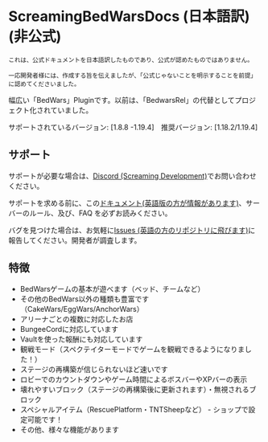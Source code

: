 # ScreamingBedWarsDocs (日本語訳) (非公式)

    これは、公式ドキュメントを日本語訳したものであり、公式が認めたものではありません。

    一応開発者様には、作成する旨を伝えましたが、「公式じゃないことを明示することを前提」に認めてくださいました。

幅広い「BedWars」Pluginです。以前は、「BedwarsRel」の代替としてプロジェクト化されていました。

サポートされているバージョン: \[1.8.8 -1.19.4\]　推奨バージョン: \[1.18.2/1.19.4\]

## サポート

サポートが必要な場合は、[Discord (Screaming Development)](https://screamingsandals.org/discord)でお問い合わせください。

サポートを求める前に、この[ドキュメント(英語版の方が情報があります)](https://docs.screamingsandals.org/BedWars/0.2.28/)、サーバーのルール、及び、FAQ を必ずお読みください。

バグを見つけた場合は、お気軽に[Issues (英語の方のリポジトリに飛びます)](https://github.com/ScreamingSandals/BedWars/issues)に報告してください。開発者が調査します。

## 特徴
- BedWarsゲームの基本が遊べます（ベッド、チームなど）
- その他のBedWars以外の種類も豊富です（CakeWars/EggWars/AnchorWars）
- アリーナごとの複数に対応したお店
- BungeeCordに対応しています
- Vaultを使った報酬にも対応しています
- 観戦モード（スペクテイターモードでゲームを観戦できるようになりました！）
- ステージの再構築が信じられないほど速いです
- ロビーでのカウントダウンやゲーム時間によるボスバーやXPバーの表示
- 壊れやすいブロック（ステージの再構築後に更新されます）・無視されるブロック
- スペシャルアイテム（RescuePlatform・TNTSheepなど） - ショップで設定可能です！
- その他、様々な機能があります

